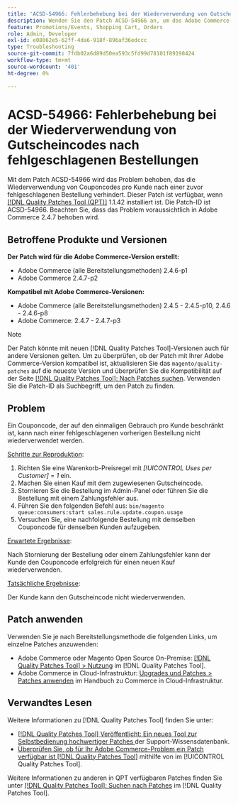 ```yaml
---
title: 'ACSD-54966: Fehlerbehebung bei der Wiederverwendung von Gutscheincodes nach fehlgeschlagenen Bestellungen'
description: Wenden Sie den Patch ACSD-54966 an, um das Adobe Commerce-Problem zu beheben, das die Wiederverwendung von Gutscheincodes verhindert, die nach einer zuvor fehlgeschlagenen Bestellung pro Werbeaktion und Warenkorb begrenzt sind.
feature: Promotions/Events, Shopping Cart, Orders
role: Admin, Developer
exl-id: e08062e5-62ff-4da6-918f-896af36edccc
type: Troubleshooting
source-git-commit: 7fdb02a6d89d50ea593c5fd99d78101f89198424
workflow-type: tm+mt
source-wordcount: '401'
ht-degree: 0%

---
```


# ACSD-54966: Fehlerbehebung bei der Wiederverwendung von Gutscheincodes nach fehlgeschlagenen Bestellungen

Mit dem Patch ACSD-54966 wird das Problem behoben, das die Wiederverwendung von Couponcodes pro Kunde nach einer zuvor fehlgeschlagenen Bestellung verhindert. Dieser Patch ist verfügbar, wenn [[!DNL Quality Patches Tool (QPT)]](https://experienceleague.adobe.com/en/docs/commerce-operations/tools/quality-patches-tool/quality-patches-tool-to-self-serve-quality-patches) 1.1.42 installiert ist. Die Patch-ID ist ACSD-54966. Beachten Sie, dass das Problem voraussichtlich in Adobe Commerce 2.4.7 behoben wird.

## Betroffene Produkte und Versionen

**Der Patch wird für die Adobe Commerce-Version erstellt:**

* Adobe Commerce (alle Bereitstellungsmethoden) 2.4.6-p1
* Adobe Commerce 2.4.7-p2

**Kompatibel mit Adobe Commerce-Versionen:**

* Adobe Commerce (alle Bereitstellungsmethoden) 2.4.5 - 2.4.5-p10, 2.4.6 - 2.4.6-p8
* Adobe Commerce: 2.4.7 - 2.4.7-p3

>[!NOTE]
>
>Der Patch könnte mit neuen [!DNL Quality Patches Tool]-Versionen auch für andere Versionen gelten. Um zu überprüfen, ob der Patch mit Ihrer Adobe Commerce-Version kompatibel ist, aktualisieren Sie das `magento/quality-patches` auf die neueste Version und überprüfen Sie die Kompatibilität auf der Seite [[!DNL Quality Patches Tool]: Nach Patches suchen](https://experienceleague.adobe.com/tools/commerce-quality-patches/index.html). Verwenden Sie die Patch-ID als Suchbegriff, um den Patch zu finden.

## Problem

Ein Couponcode, der auf den einmaligen Gebrauch pro Kunde beschränkt ist, kann nach einer fehlgeschlagenen vorherigen Bestellung nicht wiederverwendet werden.

<u>Schritte zur Reproduktion</u>:

1. Richten Sie eine Warenkorb-Preisregel mit *[!UICONTROL Uses per Customer]* = *1* ein.
1. Machen Sie einen Kauf mit dem zugewiesenen Gutscheincode.
1. Stornieren Sie die Bestellung im Admin-Panel oder führen Sie die Bestellung mit einem Zahlungsfehler aus.
1. Führen Sie den folgenden Befehl aus: `bin/magento queue:consumers:start sales.rule.update.coupon.usage`
1. Versuchen Sie, eine nachfolgende Bestellung mit demselben Couponcode für denselben Kunden aufzugeben.

<u>Erwartete Ergebnisse</u>:

Nach Stornierung der Bestellung oder einem Zahlungsfehler kann der Kunde den Couponcode erfolgreich für einen neuen Kauf wiederverwenden.

<u>Tatsächliche Ergebnisse</u>:

Der Kunde kann den Gutscheincode nicht wiederverwenden.

## Patch anwenden

Verwenden Sie je nach Bereitstellungsmethode die folgenden Links, um einzelne Patches anzuwenden:

* Adobe Commerce oder Magento Open Source On-Premise: [[!DNL Quality Patches Tool] > Nutzung](/help/tools/quality-patches-tool/usage.md) im [!DNL Quality Patches Tool].
* Adobe Commerce in Cloud-Infrastruktur: [Upgrades und Patches > Patches anwenden](https://experienceleague.adobe.com/docs/commerce-cloud-service/user-guide/develop/upgrade/apply-patches.html) im Handbuch zu Commerce in Cloud-Infrastruktur.

## Verwandtes Lesen

Weitere Informationen zu [!DNL Quality Patches Tool] finden Sie unter:

* [[!DNL Quality Patches Tool] Veröffentlicht: Ein neues Tool zur Selbstbedienung hochwertiger Patches ](https://experienceleague.adobe.com/en/docs/commerce-operations/tools/quality-patches-tool/quality-patches-tool-to-self-serve-quality-patches) der Support-Wissensdatenbank.
* [Überprüfen Sie, ob für Ihr Adobe Commerce-Problem ein Patch verfügbar ist [!DNL Quality Patches Tool]](/help/tools/quality-patches-tool/patches-available-in-qpt/check-patch-for-magento-issue-with-magento-quality-patches.md) mithilfe von im [!UICONTROL Quality Patches Tool].

Weitere Informationen zu anderen in QPT verfügbaren Patches finden Sie unter [[!DNL Quality Patches Tool]: Suchen nach Patches](https://experienceleague.adobe.com/tools/commerce-quality-patches/index.html) im [!DNL Quality Patches Tool].
